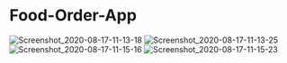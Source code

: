 # Food-Order-App
![Screenshot_2020-08-17-11-13-18](https://user-images.githubusercontent.com/46956310/90381424-a57a2200-e07d-11ea-97a7-05ea0786f9b6.png)
![Screenshot_2020-08-17-11-13-25](https://user-images.githubusercontent.com/46956310/90381440-ab700300-e07d-11ea-8d7a-c2eea9f5441f.png)
![Screenshot_2020-08-17-11-15-16](https://user-images.githubusercontent.com/46956310/90381452-b034b700-e07d-11ea-85e7-f99b980f4e77.png)
![Screenshot_2020-08-17-11-15-23](https://user-images.githubusercontent.com/46956310/90381462-b4f96b00-e07d-11ea-9928-e5370d9fdcce.png)

